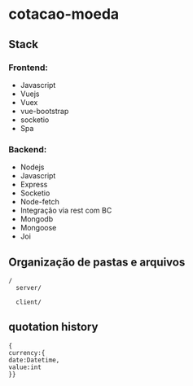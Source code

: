 # cotacao-moeda
## Stack
### Frontend:
- Javascript
- Vuejs
- Vuex
- vue-bootstrap
- socketio
- Spa

### Backend:
- Nodejs
- Javascript
- Express
- Socketio
- Node-fetch
- Integração via rest com BC
- Mongodb
- Mongoose
- Joi

## Organização de pastas e arquivos
```shell
/
  server/
    
  client/
```
## quotation history

```shell
{
currency:{
date:Datetime,
value:int
}}
```